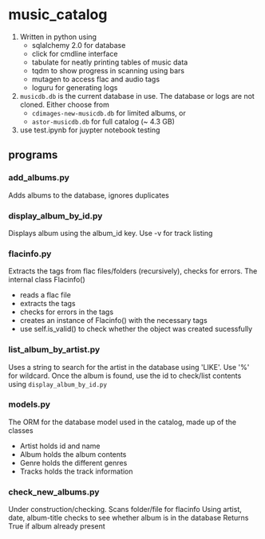 # music_catalog

1. Written in python using
    - sqlalchemy 2.0 for database
    - click for cmdline interface
    - tabulate for neatly printing tables of music data
    - tqdm to show progress in scanning using bars
    - mutagen to access flac and audio tags
    - loguru for generating logs
2. `musicdb.db` is the current database in use.  The database or logs are not cloned. Either choose from
   - `cdimages-new-musicdb.db` for limited albums, or
   - `astor-musicdb.db` for full catalog (~ 4.3 GB)
3. use test.ipynb for juypter notebook testing

## programs

### add_albums.py
Adds albums to the database, ignores duplicates

### display_album_by_id.py
Displays album using the album_id key.  Use -v for track listing

### flacinfo.py
Extracts the tags from flac files/folders (recursively), checks for errors.
The internal class Flacinfo()
- reads a flac file
- extracts the tags
- checks for errors in the tags
- creates an instance of Flacinfo() with the necessary tags
- use self.is_valid() to check whether the object was created sucessfully

### list_album_by_artist.py
Uses a string to search for the artist in the database using 'LIKE'.  Use '%' for wildcard.  Once the album is found, use the id to check/list contents using `display_album_by_id.py`

### models.py
The ORM for the database model used in the catalog, made up of the classes
- Artist holds id and name
- Album holds the album contents
- Genre holds the different genres
- Tracks holds the track information

### check_new_albums.py
Under construction/checking.
Scans folder/file for flacinfo
Using artist, date, album-title checks to see whether album is in the database
Returns True if album already present
